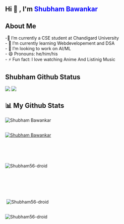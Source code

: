 
<h2>Hi 👋 , I'm <span style="color:blue;text-align:center;">Shubham Bawankar</span></h2>
<h2>About Me</h2>
-🔭 I’m currently a CSE student at Chandigard University<br/>
- 🌱 I’m currently learning Webdevelopement and DSA<br/>
- 👯 I’m looking to work on AI/ML<br/>
- 😄 Pronouns: he/him/his<br/>
- ⚡ Fun fact: I love watching Anime And Listinig Music<br/>
<h2>Shubham Github Status</h2>
<img src= "https://github-readme-stats.vercel.app/api?username=Shubham56-droid&&show_icons=true&title_color=ffffff&icon_color=bb2acf&text_color=daf7dc&bg_color=151515">
<img src="https://github-readme-stats.vercel.app/api/top-langs/?username=Shubham56-droid&layout=compact">

## 📊 My Github Stats

<p align="left"> <img src="https://komarev.com/ghpvc/?username=Shubham56-droid&label=Profile%20views&color=0e75b6&style=flat" alt="Shubham Bawankar" /> </p>

<p align="left"> <br><a href="https://github.com/ryo-ma/github-profile-trophy"><img src="https://github-profile-trophy.vercel.app/?username=Shubham56-droid" alt="Shubham Bawankar" /></br></a> </p>


<p><br><br><br><br><img align="left" src="https://github-readme-stats.vercel.app/api/top-langs?username=Shubham56-droid&show_icons=true&locale=en&layout=compact" alt="Shubham56-droid" /></br></br></br></br></p>

<p><br><br>&nbsp;<img align="lefr" src="https://github-readme-stats.vercel.app/api?username=Shubham56-droid&show_icons=true&locale=en" alt="Shubham56-droid" /></br></br></p>

<p><img align="center" src="https://github-readme-streak-stats.herokuapp.com/?user=Shubham56-droid&" alt="Shubham56-droid" /></p>

<!--
**Shubham56-droid/Shubham56-droid** is a ✨ _special_ ✨ repository because its `README.md` (this file) appears on your GitHub profile.

Here are some ideas to get you started:

- 🔭 I’m currently working on ...
- 🌱 I’m currently learning ...
- 👯 I’m looking to collaborate on ...
- 🤔 I’m looking for help with ...
- 💬 Ask me about ...
- 📫 How to reach me: ...
- 😄 Pronouns: ...
- ⚡ Fun fact: ...
-->
